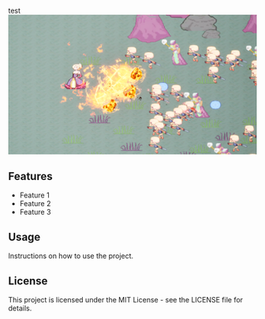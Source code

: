 test
![Example Image](githubImages/TitleImage.png)
## Features

- Feature 1
- Feature 2
- Feature 3

## Usage

Instructions on how to use the project.

## License

This project is licensed under the MIT License - see the LICENSE file for details.
